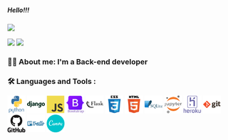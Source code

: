 
<h5>Hello!!!</h5>

<img src="https://media.giphy.com/media/paTz7UZbPfTZFRYnnB/giphy.gif" width="200px">

<a href="https://www.linkedin.com/in/marianelamana/"><img src="https://img.shields.io/badge/-LinkedIn-blue"></a>
<a href="https://marianelamana.herokuapp.com/"><img src="https://img.shields.io/badge/-MyPortfolio-ff69b4"></a>

### :woman_technologist: About me: I'm a Back-end developer


### :hammer_and_wrench: Languages and Tools :
<div>
<img src="https://github.com/devicons/devicon/blob/master/icons/python/python-original-wordmark.svg" width="40px">
<img src="https://github.com/devicons/devicon/blob/master/icons/django/django-plain-wordmark.svg" width="40px">
<img src="https://github.com/devicons/devicon/blob/master/icons/javascript/javascript-original.svg" width="40px">
<img src="https://github.com/devicons/devicon/blob/master/icons/bootstrap/bootstrap-original-wordmark.svg" width="40px">
<img src="https://github.com/devicons/devicon/blob/master/icons/flask/flask-original-wordmark.svg" width="40px">
<img src="https://github.com/devicons/devicon/blob/master/icons/css3/css3-original-wordmark.svg" width="40px">
<img src="https://github.com/devicons/devicon/blob/master/icons/html5/html5-original-wordmark.svg" width="40px">
<img src="https://github.com/devicons/devicon/blob/master/icons/sqlite/sqlite-original-wordmark.svg" width="40px">
<img src="https://github.com/devicons/devicon/blob/master/icons/jupyter/jupyter-original-wordmark.svg" width="40px">
<img src="https://github.com/devicons/devicon/blob/master/icons/heroku/heroku-original-wordmark.svg" width="40px">
<img src="https://github.com/devicons/devicon/blob/master/icons/git/git-original-wordmark.svg" width="40px">
<img src="https://github.com/devicons/devicon/blob/master/icons/github/github-original-wordmark.svg" width="40px">
<img src="https://github.com/devicons/devicon/blob/master/icons/trello/trello-plain-wordmark.svg" width="40px">
<img src="https://github.com/devicons/devicon/blob/master/icons/canva/canva-original.svg" width="40px">
</div>